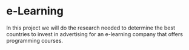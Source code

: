 # e-Learning

In this project we will do the research needed to determine the best countries to invest in advertising for an e-learning company that offers programming courses.